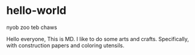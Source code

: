 # hello-world
nyob zoo teb chaws

Hello everyone,
This is MD. I like to do some arts and crafts. 
Specifically, with construction papers and coloring utensils.
